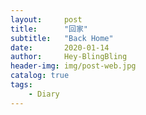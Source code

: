 ```yaml
---
layout:     post
title:      "回家"
subtitle:   "Back Home"
date:       2020-01-14
author:     Hey-BlingBling
header-img: img/post-web.jpg
catalog: true
tags:
    - Diary
---
```

